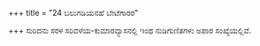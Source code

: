 +++
title = "24 ಬಲುಗಡಿಯನಹೆ ಬೇಟೆಗಾರರ"

+++
ಸುರಿದನು ಸರಳ ಸರಿವಳೆಯ-ಕುಮಾರವ್ಯಾಸನಲ್ಲಿ ಇಂಥ ನುಡಿಗುಣಿತಗಳು ಅಪಾರ ಸಂಖ್ಯೆಯಲ್ಲಿವೆ.
